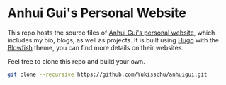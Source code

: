 # Anhui Gui's Personal Website
This repo hosts the source files of  [Anhui Gui's personal website](https://anhui-gui.com/), which includes my bio, blogs, as well as projects. It is built using [Hugo](https://gohugo.io/) with the [Blowfish](https://blowfish.page/) theme, you can find more details on their websites.

Feel free to clone this repo and build your own.

```bash
git clone --recursive https://github.com/Yukisschu/anhuigui.git
```
